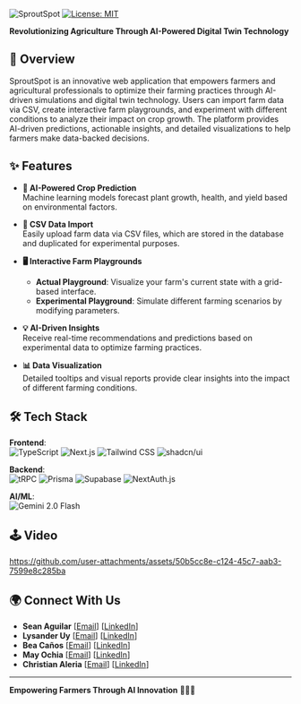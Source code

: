 ![SproutSpot](https://github.com/user-attachments/assets/996987a5-3fa1-4150-8703-a7a9ee787588)
[![License: MIT](https://img.shields.io/badge/License-MIT-green.svg)](https://opensource.org/licenses/MIT)

**Revolutionizing Agriculture Through AI-Powered Digital Twin Technology**
## 🌾 Overview

SproutSpot is an innovative web application that empowers farmers and agricultural professionals to optimize their farming practices through AI-driven simulations and digital twin technology. Users can import farm data via CSV, create interactive farm playgrounds, and experiment with different conditions to analyze their impact on crop growth. The platform provides AI-driven predictions, actionable insights, and detailed visualizations to help farmers make data-backed decisions.

## ✨ Features

- **🌱 AI-Powered Crop Prediction**  
  Machine learning models forecast plant growth, health, and yield based on environmental factors.

- **📂 CSV Data Import**  
  Easily upload farm data via CSV files, which are stored in the database and duplicated for experimental purposes.

- **🖥️ Interactive Farm Playgrounds**  
  - **Actual Playground**: Visualize your farm's current state with a grid-based interface.
  - **Experimental Playground**: Simulate different farming scenarios by modifying parameters.

- **💡 AI-Driven Insights**  
  Receive real-time recommendations and predictions based on experimental data to optimize farming practices.

- **📊 Data Visualization**  
  Detailed tooltips and visual reports provide clear insights into the impact of different farming conditions.

## 🛠️ Tech Stack

**Frontend**:  
  ![TypeScript](https://img.shields.io/badge/TypeScript-3178C6?logo=typescript&logoColor=white)
  ![Next.js](https://img.shields.io/badge/Next.js-000000?logo=nextdotjs&logoColor=white)
  ![Tailwind CSS](https://img.shields.io/badge/Tailwind_CSS-06B6D4?logo=tailwindcss&logoColor=white)
  ![shadcn/ui](https://img.shields.io/badge/shadcn/ui-000000?logo=react&logoColor=white)

**Backend**:  
  ![tRPC](https://img.shields.io/badge/tRPC-2596BE?logo=trpc&logoColor=white)
  ![Prisma](https://img.shields.io/badge/Prisma-2D3748?logo=prisma&logoColor=white)
  ![Supabase](https://img.shields.io/badge/Supabase-3ECF8E?logo=supabase&logoColor=white)
  ![NextAuth.js](https://img.shields.io/badge/NextAuth.js-000000?logo=nextdotjs&logoColor=white)

**AI/ML**:  
  ![Gemini 2.0 Flash](https://img.shields.io/badge/Gemini_2.0_Flash-FF6F61?logo=googleai&logoColor=white)

## 🕹️ Video
https://github.com/user-attachments/assets/50b5cc8e-c124-45c7-aab3-7599e8c285ba




## 🌍 Connect With Us

- **Sean Aguilar** [[Email](mailto:seanaguilar698@gmail.com)] [[LinkedIn](https://www.linkedin.com/in/seanaguilar04)]
- **Lysander Uy** [[Email](mailto:lysander.uy@gmail.com)] [[LinkedIn](https://www.linkedin.com/in/lysander-uy-805557223)]
- **Bea Caños** [[Email](mailto:beabelle.canos@gmail.com)]  [[LinkedIn](https://www.linkedin.com/in/beabellecanos)]
- **May Ochia** [[Email](mailto:mayochia5@gmail.com)] [[LinkedIn](https://www.linkedin.com/in/may-ochia-086267270)]
- **Christian Aleria** [[Email](mailto:christianrayaleria@gmail.com)] [[LinkedIn](https://www.linkedin.com/in/christian-aleria-350a90353)]

---

**Empowering Farmers Through AI Innovation** 🌱🚜💡
